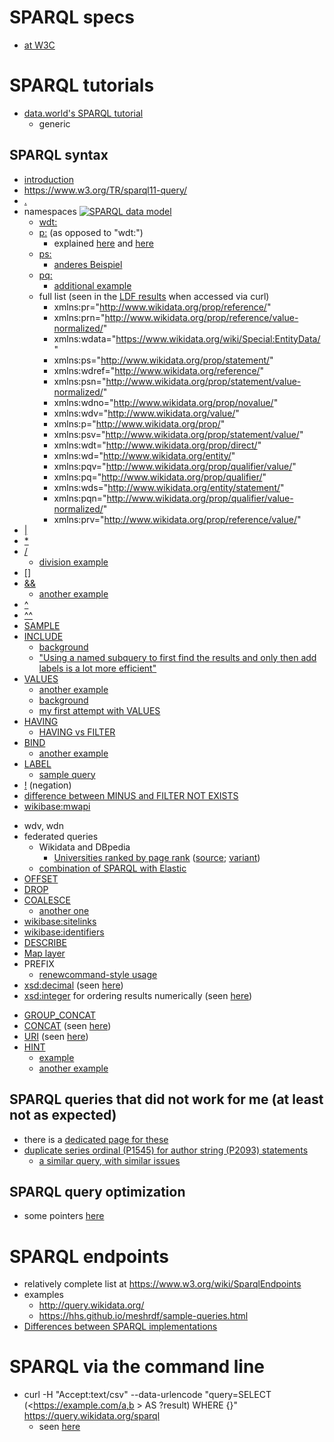# SPARQL specs

* [at W3C](https://www.w3.org/TR/sparql11-query/#neg-notexists-minus)

# SPARQL tutorials

* [data.world's SPARQL tutorial](https://docs.data.world/tutorials/sparql/index.html)
  - generic

## SPARQL syntax

* [introduction](http://rdf.myexperiment.org/howtosparql?)
* https://www.w3.org/TR/sparql11-query/
* [.](https://data-gov.tw.rpi.edu/wiki/How_to_use_SPARQL#Query_syntax)
* namespaces
[![SPARQL data model](https://upload.wikimedia.org/wikipedia/commons/3/33/SPARQL_data_representation.png)](https://commons.wikimedia.org/wiki/File:SPARQL_data_representation.png)
  * [wdt:](http://stackoverflow.com/questions/42927634/wikidata-sparql-query-returns-wrong-results/42929378#42929378)
  * [p:](https://query.wikidata.org/#select%20%3Fitem%20%3Fseriesordinal%20%3Fauthoritem%20where%20%7B%0A%20%20%3Fitem%20p%3AP2093%20%3Fauthorstring%20.%0A%20%20%3Fitem%20p%3AP50%20%3Fauthoritem%20.%0A%20%20%3Fauthoritem%20pq%3AP1545%20%3Fseriesordinal%20.%0A%20%20%3Fauthorstring%20pq%3AP1545%20%3Fseriesordinal%20.%0A%7D) (as opposed to "wdt:")
    - explained [here](https://docs.google.com/presentation/d/e/2PACX-1vT6TxLmaz9jC5SkTVJsI2vMbtpKm1nQa2AQq8X0lOpTXThGZWuGjC5agoc0JwcRxwpg8CWWX5NLYfZN/pub?start=false&loop=false&delayms=3000#slide=id.g26f16af45e_0_1124) and [here](https://www.mediawiki.org/wiki/Wikibase/Indexing/RDF_Dump_Format#Predicates)
  * [ps:](https://www.wikidata.org/wiki/Wikidata:SPARQL_query_service/queries/examples#Number_of_handed_out_academy_awards_per_award_type)
    - [anderes Beispiel](https://query.wikidata.org/#DESCRIBE%20%3Chttp%3A%2F%2Fwww.wikidata.org%2Fentity%2Fstatement%2FQ45023480-0834E761-E3CD-4160-AA1A-3F26F8A1C2B5%3E)
  * [pq:](https://www.wikidata.org/wiki/Wikidata:SPARQL_query_service/queries/examples#Number_of_handed_out_academy_awards_per_award_type)
    - [additional example](https://query.wikidata.org/#%23Taxon%20authors%20with%20Wikidata%20items%20and%20a%20Wikispecies%20sitelink%0ASELECT%20DISTINCT%20%3Fauthor%20%3Fitem%20%0AWHERE%0A%7B%0A%09%3Fitem%20%09schema%3Aabout%20%3Fauthor%20%3B%0A%09%09%09schema%3AisPartOf%20%3Chttps%3A%2F%2Fspecies.wikimedia.org%2F%3E%20.%0A%20%20%20%20%3Ftaxon%20%20pq%3AP405%20%3Fauthor%20.%0A%7D%0ALIMIT%20100)
  * full list (seen in the [LDF results](https://query.wikidata.org/bigdata/ldf?predicate=http%3A%2F%2Fwww.wikidata.org%2Fprop%2Fdirect%2FP932&page=1) when accessed via curl)
    * xmlns:pr="http://www.wikidata.org/prop/reference/"
    * xmlns:prn="http://www.wikidata.org/prop/reference/value-normalized/"
    * xmlns:wdata="https://www.wikidata.org/wiki/Special:EntityData/"
    * xmlns:ps="http://www.wikidata.org/prop/statement/"
    * xmlns:wdref="http://www.wikidata.org/reference/"
    * xmlns:psn="http://www.wikidata.org/prop/statement/value-normalized/"
    * xmlns:wdno="http://www.wikidata.org/prop/novalue/"
    * xmlns:wdv="http://www.wikidata.org/value/"
    * xmlns:p="http://www.wikidata.org/prop/"
    * xmlns:psv="http://www.wikidata.org/prop/statement/value/"
    * xmlns:wdt="http://www.wikidata.org/prop/direct/"
    * xmlns:wd="http://www.wikidata.org/entity/"
    * xmlns:pqv="http://www.wikidata.org/prop/qualifier/value/"
    * xmlns:pq="http://www.wikidata.org/prop/qualifier/"
    * xmlns:wds="http://www.wikidata.org/entity/statement/"
    * xmlns:pqn="http://www.wikidata.org/prop/qualifier/value-normalized/"
    * xmlns:prv="http://www.wikidata.org/prop/reference/value/"
* [|](https://query.wikidata.org/#SELECT%20%3Fcity%20%3FcityLabel%20%28MAX%28%3Finhabitants%29%20AS%20%3Finhabitants%29%20WHERE%20%7B%0A%20%3Fcity%20%28p%3AP31%2Fps%3AP31%29%2Fwdt%3AP279%2a%20wd%3AQ1637706.%0A%20MINUS%20%7B%20%3Finhabitant%20ps%3AP19%7Cps%3AP551%7Cps%3AP20%20%3Fcity.%20%7D%0A%20OPTIONAL%20%7B%20%3Fcity%20wdt%3AP1082%20%3Finhabitants.%20%7D%0A%20SERVICE%20wikibase%3Alabel%20%7B%20bd%3AserviceParam%20wikibase%3Alanguage%20%22en%22.%20%7D%0A%7D%0AGROUP%20BY%20%3Fcity%20%3FcityLabel)
* [\*](https://query.wikidata.org/#SELECT%20%3Fcity%20%3FcityLabel%20%28MAX%28%3Finhabitants%29%20AS%20%3Finhabitants%29%20WHERE%20%7B%0A%20%3Fcity%20%28p%3AP31%2Fps%3AP31%29%2Fwdt%3AP279%2a%20wd%3AQ1637706.%0A%20MINUS%20%7B%20%3Finhabitant%20ps%3AP19%7Cps%3AP551%7Cps%3AP20%20%3Fcity.%20%7D%0A%20OPTIONAL%20%7B%20%3Fcity%20wdt%3AP1082%20%3Finhabitants.%20%7D%0A%20SERVICE%20wikibase%3Alabel%20%7B%20bd%3AserviceParam%20wikibase%3Alanguage%20%22en%22.%20%7D%0A%7D%0AGROUP%20BY%20%3Fcity%20%3FcityLabel)
* [/](https://query.wikidata.org/#SELECT%20%3Fcity%20%3FcityLabel%20%28MAX%28%3Finhabitants%29%20AS%20%3Finhabitants%29%20WHERE%20%7B%0A%20%3Fcity%20%28p%3AP31%2Fps%3AP31%29%2Fwdt%3AP279%2a%20wd%3AQ1637706.%0A%20MINUS%20%7B%20%3Finhabitant%20ps%3AP19%7Cps%3AP551%7Cps%3AP20%20%3Fcity.%20%7D%0A%20OPTIONAL%20%7B%20%3Fcity%20wdt%3AP1082%20%3Finhabitants.%20%7D%0A%20SERVICE%20wikibase%3Alabel%20%7B%20bd%3AserviceParam%20wikibase%3Alanguage%20%22en%22.%20%7D%0A%7D%0AGROUP%20BY%20%3Fcity%20%3FcityLabel)
  - [division example](http://tinyurl.com/yawbpmay)
* [\[\]](https://query.wikidata.org/#SELECT%20%3Fcause%20%3FcauseLabel%20%28COUNT%28%3Fperson%29%20AS%20%3Fcount%29%0AWHERE%0A%7B%0A%20%20%3Fperson%20wdt%3AP31%20wd%3AQ5%3B%0A%20%20%20%20%20%20%20%20%20%20wdt%3AP509%20%3Fcause%3B%0A%20%20%20%20%20%20%20%20%20%20wdt%3AP53%20%5B%5D.%0A%20%20SERVICE%20wikibase%3Alabel%20%7B%20bd%3AserviceParam%20wikibase%3Alanguage%20%22en%22.%20%7D%0A%7D%0AGROUP%20BY%20%3Fcause%20%3FcauseLabel%0AHAVING%28%3Fcount%20%3E%201%29%0AORDER%20BY%20DESC%28%3Fcount%29)
* [&&](https://query.wikidata.org/#SELECT%20%3Fcountry%20%3FcountryLabel%20%3Fpopulation%0A%28GROUP_CONCAT%28DISTINCT%20%3FcountryBLabel%20%3B%20separator%20%3D%20%22%2C%20%22%29%20AS%20%3FsimilarPopulation%29%0AWHERE%20%7B%0A%20%20%3Fcountry%20wdt%3AP31%20wd%3AQ6256%20.%0A%20%20%3Fcountry%20wdt%3AP1082%20%3Fpopulation%20.%0A%20%20%3FcountryB%20wdt%3AP31%20wd%3AQ6256%20.%0A%20%20%3FcountryB%20wdt%3AP1082%20%3FpopulationB%20.%0A%20%20FILTER%20%28%3Fcountry%20%21%3D%20%3FcountryB%20%26%26%20%3FpopulationB%20%3E%3D%20%3Fpopulation%20%2a%200.95%20%26%26%20%3FpopulationB%20%3C%3D%20%3Fpopulation%20%2a%201.05%29%0A%20%20%3Fcountry%20rdfs%3Alabel%20%3FcountryLabel%20.%20FILTER%20%28LANG%28%3FcountryLabel%29%20%3D%20%22en%22%29%20.%0A%20%20%3FcountryB%20rdfs%3Alabel%20%3FcountryBLabel%20.%20FILTER%20%28LANG%28%3FcountryBLabel%29%20%3D%20%22en%22%29%20.%0A%7D%0AGROUP%20BY%20%3Fcountry%20%3FcountryLabel%20%3Fpopulation%0AORDER%20BY%20%3FcountryLabel)
  - [another example](https://query.wikidata.org/#%23defaultView%3AImageGrid%0A%23Gallery%20of%20authors%20of%20scientific%20articles%20that%20have%20been%20published%20on%20this%20day%20of%20the%20year%0ASELECT%20DISTINCT%20%3Farticle%20%3FarticleLabel%20%3Fauthor%20%3FauthorLabel%20%3Fimage%20%28YEAR%28%3Fdate%29%20as%20%3Fyear%29%20%0AWHERE%0A%7B%0A%20%20%20%20BIND%28MONTH%28NOW%28%29%29%20AS%20%3FnowMonth%29%0A%20%20%20%20BIND%28DAY%28NOW%28%29%29%20AS%20%3FnowDay%29%0A%0A%20%20%20%20%3Farticle%20wdt%3AP31%20wd%3AQ13442814%3B%0A%20%20%20%20%20%20%20%20%20%20%20%20wdt%3AP577%20%3Fdate%20.%0A%20%20%20%20FILTER%20%28MONTH%28%3Fdate%29%20%3D%20%3FnowMonth%20%26%26%20DAY%28%3Fdate%29%20%3D%20%3FnowDay%29.%0A%20%20%20%20%3Farticle%20wdt%3AP50%20%3Fauthor.%0A%20%20%20%20%3Fauthor%20wdt%3AP18%20%3Fimage%20.%0A%20%20%20%20SERVICE%20wikibase%3Alabel%20%7B%0A%20%20%20%20%20%20%20%20bd%3AserviceParam%20wikibase%3Alanguage%20%22en%22%20.%0A%20%20%20%20%7D%0A%7D%0AORDER%20BY%20ASC%28%3Fdate%29%0ALIMIT%201000)
* [^](https://query.wikidata.org/#SELECT%20%2a%20WHERE%20%7B%0A%20%20%3Fauthor%20wdt%3AP31%20wd%3AQ5%3B%0A%20%20%20%20%20%20%20%20%20%20%5Ewdt%3AP50%20%3FfirstPublication%2C%20%3FlastPublication.%0A%20%20FILTER%28%3Fauthor%20%21%3D%20wd%3AQ4233718%29%20%23%20%E2%80%9Canonymous%E2%80%9D%20is%20a%20human%2C%20apparently%E2%80%BD%0A%20%20%3FfirstPublication%20wdt%3AP577%20%3FfirstPublicationDate.%20hint%3APrior%20hint%3ArangeSafe%20true.%0A%20%20%3FlastPublication%20wdt%3AP577%20%3FlastPublicationDate.%20hint%3APrior%20hint%3ArangeSafe%20true.%0A%20%20FILTER%28%3FfirstPublicationDate%20%3C%20%221950-01-01%22%5E%5Exsd%3AdateTime%29%0A%20%20FILTER%28%3FfirstPublicationDate%20%3C%20%3FlastPublicationDate%29%0A%20%20FILTER%28%3FlastPublicationDate%20%3E%20%222010-01-01%22%5E%5Exsd%3AdateTime%29%0A%7D%0ALIMIT%20100)  
* [^^](https://query.wikidata.org/#SELECT%20%2a%20WHERE%20%7B%0A%20%20%3Fauthor%20wdt%3AP31%20wd%3AQ5%3B%0A%20%20%20%20%20%20%20%20%20%20%5Ewdt%3AP50%20%3FfirstPublication%2C%20%3FlastPublication.%0A%20%20FILTER%28%3Fauthor%20%21%3D%20wd%3AQ4233718%29%20%23%20%E2%80%9Canonymous%E2%80%9D%20is%20a%20human%2C%20apparently%E2%80%BD%0A%20%20%3FfirstPublication%20wdt%3AP577%20%3FfirstPublicationDate.%20hint%3APrior%20hint%3ArangeSafe%20true.%0A%20%20%3FlastPublication%20wdt%3AP577%20%3FlastPublicationDate.%20hint%3APrior%20hint%3ArangeSafe%20true.%0A%20%20FILTER%28%3FfirstPublicationDate%20%3C%20%221950-01-01%22%5E%5Exsd%3AdateTime%29%0A%20%20FILTER%28%3FfirstPublicationDate%20%3C%20%3FlastPublicationDate%29%0A%20%20FILTER%28%3FlastPublicationDate%20%3E%20%222010-01-01%22%5E%5Exsd%3AdateTime%29%0A%7D%0ALIMIT%20100)  
* [SAMPLE](https://query.wikidata.org/#%23defaultView%3ATable%0ASELECT%20%3Fwork%20%3FworkLabel%20(min(%3Fdates)%20as%20%3Fdate)%20(sample(%3Fpages_)%20as%20%3Fpages)%20(sample(%3Fvenue_labels)%20as%20%3Fvenue)%20(group_concat(%3Fauthor_label%3B%20separator%3D%22%2C%20%22)%20as%20%3Fauthors)%20WHERE%20{%0A%20%20%3Fwork%20wdt%3AP50%20wd%3AQ20895785%20.%0A%20%20%3Fwork%20wdt%3AP50%20%3Fauthor%20.%0A%20%20%3Fauthor%20rdfs%3Alabel%20%3Fauthor_label%20.%20filter%20(lang(%3Fauthor_label)%20%3D%20%27en%27)%0A%20%20%0A%20%20optional%20{%20%3Fwork%20wdt%3AP577%20%3Fdates%20}%0A%20%20optional%20{%20%3Fwork%20wdt%3AP1104%20%3Fpages_%20}%0A%20%20optional%20{%20%3Fwork%20wdt%3AP1433%20%3Fvenues%20.%20%3Fvenues%20rdfs%3Alabel%20%3Fvenue_labels%20.%20filter%20(lang(%3Fvenue_labels)%20%3D%20%27en%27)%20}%0A%20%20SERVICE%20wikibase%3Alabel%20{%20bd%3AserviceParam%20wikibase%3Alanguage%20%22en,fr,de,ru,es,zh,jp%22.%20}%20%20%0A}%20group%20by%20%3Fwork%20%3FworkLabel%0Aorder%20by%20desc(%3Fdate))
* [INCLUDE](https://query.wikidata.org/#%23Scholarly%20articles%20with%20Wikimedia%20sitelinks%0ASELECT%20%3Fpublication%20%3FpublicationLabel%20%3Fsitelinks%20WITH%20%7B%0A%20%20SELECT%20%3Fpublication%20%28COUNT%28%3Fsitelink%29%20as%20%3Fsitelinks%29%20WHERE%0A%20%20%7B%0A%20%20%20%20%3Fpublication%20wdt%3AP31%20wd%3AQ13442814%20.%20%23scientific%20articles%0A%20%20%20%20%7B%3Fsitelink%20schema%3Aabout%20%3Fpublication%20.%20%7D%20%23sitelinks%0A%20%20%7D%0A%20%20GROUP%20BY%20%3Fpublication%0A%7D%20AS%20%25results%20WHERE%20%7B%0A%20%20INCLUDE%20%25results.%0A%20%20SERVICE%20wikibase%3Alabel%20%7B%20bd%3AserviceParam%20wikibase%3Alanguage%20%22en%22.%20%7D%0A%7D%0AORDER%20BY%20DESC%28%3Fsitelinks%29)
  - [background](https://wiki.blazegraph.com/wiki/index.php/NamedSubquery)
  - ["Using a named subquery to first find the results and only then add labels is a lot more efficient"](https://twitter.com/WikidataFacts/status/866912684285014016)
* [VALUES](https://query.wikidata.org/#%23Using%20VALUES%20for%20extracting%20scientific%20articles%20of%20specific%20authors%0A%23added%20before%202016-10%0A%0ASELECT%20%3Fentity%20%3Fdesc%20%3Fauthor%20WHERE%20%7B%0A%20%20VALUES%20%3Fwd_author%20%7Bwd%3AQ18016466%7D%20%23initialize%20%22%3Fwd_author%22%20with%20the%20Wikidata%20item%20%22Lydia%20Pintscher%22%20%20%0A%20%20%0A%20%20%3Fentity%20wdt%3AP31%20wd%3AQ13442814.%20%23filter%20by%20scientific%20articles%0A%20%20%3Fentity%20wdt%3AP50%20%3Fwd_author.%0A%20%20%0A%20%20%3Fwd_author%20rdfs%3Alabel%20%3Fauthor.%20%0A%20%20FILTER%28%28LANG%28%3Fauthor%29%29%20%3D%20%22en%22%29.%0A%20%20%0A%20%20%3Fentity%20rdfs%3Alabel%20%3Fdesc.%0A%20%20FILTER%28%28LANG%28%3Fdesc%29%29%20%3D%20%22en%22%29.%20%20%0A%7D)
  - [another example](https://query.wikidata.org/#%23defaultView%3ABubbleChart%0ASELECT%20DISTINCT%20%3Ftopic2%20%3Ftopic2Label%20%28COUNT%28DISTINCT%20%3Fwork2%29%20AS%20%3Fcount%29%20%23%3Fwork2%20%3Fwork2Label%20%23%3Fdate%20%0A%23%28GROUP_CONCAT%28DISTINCT%20%3Fauthor2Label%3B%20separator%3D%22%2C%20%22%29%20AS%20%3FauthorLabels%29%20%0A%23%28GROUP_CONCAT%28DISTINCT%20%3Ftopic2Label%3B%20separator%3D%22%2C%20%22%29%20AS%20%3FtopicLabels%29%20%0AWHERE%20%7B%0A%20%20%3Fwork%20wdt%3AP50%20wd%3AQ97270%20.%0A%20%20%3Fwork%20wdt%3AP50%20%3Fauthor1%20.%0A%20%20%3Fwork%20wdt%3AP50%20%3Fauthor2%20.%0A%20%20VALUES%20%3Fpublication_type%20%7B%20wd%3AQ13442814%20wd%3AQ571%20wd%3AQ26973022%7D%20%20%23%20journal%20and%20conference%20articles%2C%20books%2C%20not%20%28yet%3F%29%20software%0A%20%20%3Fwork2%20wdt%3AP31%20%3Fpublication_type%20%3B%0A%20%20%20%20%20%20%20%20%20wdt%3AP50%20%3Fauthor2%20%3B%0A%20%20%20%20%20%20%20%20%20wdt%3AP921%20%3Ftopic2%20.%0A%20%20MINUS%20%7B%20%3Fwork2%20wdt%3AP50%20wd%3AQ97270%20%7D%20.%0A%23%20%20OPTIONAL%20%7B%20%3Fwork2%20wdt%3AP921%20%3Ftopic2%20%7D%20.%0A%23%20%20%3Fauthor2%20rdfs%3Alabel%20%3Fauthor2Label%20.%20filter%20%28lang%28%3Fauthor2Label%29%20%3D%20%27en%27%29%0A%20%20%3Ftopic2%20rdfs%3Alabel%20%3Ftopic2Label%20.%20filter%20%28lang%28%3Ftopic2Label%29%20%3D%20%27en%27%29%0A%23%20%20%3Fwork2%20rdfs%3Alabel%20%3Fwork2Label%20.%20filter%20%28lang%28%3Fwork2Label%29%20%3D%20%27en%27%29%0A%7D%20GROUP%20BY%20%3Ftopic2%20%3Ftopic2Label%20%23%3Fwork2%20%3Fwork2Label%20%23%3Fdate%20%0AORDER%20BY%20DESC%20%28%3Fcount%29%0A%0A%23LIMIT%20200%0A)
  - [background](http://www.snee.com/bobdc.blog/2012/09/sparql-11s-new-values-keyword.html)
  - [my first attempt with VALUES](https://query.wikidata.org/#%23defaultView%3ATable%0A%23%20Publications%20citing%20papers%20from%20this%20page%0ASELECT%20%28min%28%3Fdates%29%20as%20%3Fdate%29%20%3Fwork%20%3FworkLabel%20WHERE%20%7B%0A%20%20VALUES%20%3Fwork1%20%7B%20wd%3AQ23307991%20wd%3AQ26822676%20wd%3AQ23332523%20wd%3AQ22035565%20wd%3AQ26277802%20wd%3AQ21132406%20wd%3AQ22066173%20wd%3AQ21679410%20wd%3AQ22341530%20wd%3AQ22032428%20wd%3AQ22067772%20wd%3AQ22122725%20wd%3AQ21092914%20wd%3AQ22001260%20wd%3AQ22065599%20wd%3AQ21195705%20wd%3AQ22273580%20wd%3AQ22067773%20wd%3AQ22001267%20wd%3AQ21032538%20wd%3AQ22000595%20wd%3AQ22273607%20wd%3AQ22121128%20wd%3AQ22021994%20wd%3AQ21092697%20wd%3AQ22273350%20wd%3AQ21146985%20wd%3AQ22063714%20wd%3AQ21090616%20wd%3AQ22251122%20wd%3AQ21092851%20wd%3AQ21265005%20wd%3AQ22036335%20wd%3AQ22001269%20wd%3AQ22034326%20wd%3AQ22305377%20wd%3AQ22341543%20wd%3AQ22341542%20wd%3AQ22341585%20wd%3AQ22341634%20wd%3AQ22665458%20wd%3AQ22667742%20wd%3AQ22667752%20wd%3AQ22680677%20wd%3AQ22695824%20wd%3AQ22695944%20wd%3AQ22696098%20wd%3AQ1192316%20wd%3AQ22810715%20wd%3AQ22813687%20wd%3AQ22923972%20wd%3AQ22939974%20wd%3AQ22939969%20wd%3AQ22939970%20wd%3AQ22952272%20wd%3AQ22978859%20wd%3AQ22979221%20wd%3AQ22979317%20wd%3AQ22979324%20wd%3AQ22997956%20wd%3AQ22998480%20wd%3AQ22914690%20wd%3AQ23008981%20wd%3AQ23009110%20wd%3AQ23011530%20wd%3AQ23021109%20wd%3AQ23042247%20wd%3AQ23042260%20wd%3AQ23048188%20wd%3AQ23052128%20wd%3AQ21558505%20wd%3AQ23054968%20wd%3AQ23058134%20wd%3AQ23302003%20wd%3AQ23308142%20wd%3AQ23308157%20wd%3AQ23308159%20wd%3AQ23308174%20wd%3AQ23308192%20wd%3AQ23308194%20wd%3AQ23308196%20wd%3AQ23328810%20wd%3AQ23329370%20wd%3AQ23329499%20wd%3AQ23331292%20wd%3AQ23331230%20wd%3AQ23671823%20wd%3AQ23747506%20wd%3AQ23747515%20wd%3AQ23747500%20wd%3AQ23757022%20wd%3AQ23763787%20wd%3AQ24035234%20wd%3AQ24028460%20wd%3AQ24048898%20wd%3AQ24048799%20wd%3AQ24048935%20wd%3AQ24040334%20wd%3AQ24048946%20wd%3AQ24048988%20wd%3AQ24049114%20wd%3AQ24049252%20wd%3AQ24049922%20wd%3AQ24049929%20wd%3AQ24050018%20wd%3AQ24050082%20wd%3AQ24050084%20wd%3AQ24052504%20wd%3AQ24054594%20wd%3AQ24083038%20wd%3AQ24083039%20wd%3AQ24090615%20wd%3AQ24091290%20wd%3AQ21534937%20wd%3AQ24205728%20wd%3AQ23327424%20wd%3AQ1362699%20wd%3AQ7310435%20wd%3AQ24264066%20wd%3AQ24271128%20wd%3AQ24273087%20wd%3AQ24255006%20wd%3AQ24273293%20wd%3AQ24273359%20wd%3AQ24273366%20wd%3AQ24276690%20wd%3AQ24276671%20wd%3AQ24276928%20wd%3AQ24261087%20wd%3AQ24279166%20wd%3AQ24282611%20wd%3AQ24282586%20wd%3AQ24282583%20wd%3AQ24282589%20wd%3AQ24282580%20wd%3AQ24282579%20wd%3AQ22250901%20wd%3AQ21709334%20wd%3AQ22066340%20wd%3AQ24290620%20wd%3AQ24261410%20wd%3AQ1138394%20wd%3AQ24456433%20wd%3AQ24492476%20wd%3AQ24492861%20wd%3AQ24494900%20wd%3AQ24514431%20wd%3AQ24515682%20wd%3AQ24521666%20%7D%0A%20%20%3Fwork%20wdt%3AP2860%20%3Fwork1%20.%0A%20%20optional%20%7B%20%3Fwork%20wdt%3AP577%20%3Fdates%20.%20%7D%0A%20%20SERVICE%20wikibase%3Alabel%20%7B%0A%20%20%20%20bd%3AserviceParam%20wikibase%3Alanguage%20%22en%2Cfr%2Cde%2Cru%2Ces%2Czh%2Cjp%22.%0A%20%20%7D%0A%7D%0Agroup%20by%20%3Fwork%20%3FworkLabel%0Aorder%20by%20desc%28%3Fdate%29%0ALIMIT%201000)
* [HAVING](http://stackoverflow.com/questions/36553600/sparql-limit-the-result-for-each-value-of-a-varible)
  - [HAVING vs FILTER](https://twitter.com/WikidataFacts/status/1016813974136946688)
* [BIND](https://query.wikidata.org/#SELECT%20%3FstationA%20%3FstationALabel%20%3FstationB%20%3FstationBLabel%20%3Fslope%20%3FaltA%20%3FaltB%20%3FcoordA%20%3FcoordB%20%3Fdiff%20%3Fdist%0AWHERE%0A%7B%0A%09%3FstationA%20wdt%3AP197%20%3FstationB%20.%0A%09%3FstationA%20wdt%3AP2044%20%3FaltA%20%3B%20wdt%3AP625%20%3FcoordA%20.%0A%09%3FstationB%20wdt%3AP2044%20%3FaltB%20%3B%20wdt%3AP625%20%3FcoordB%20.%0A%09BIND%28%20geof%3Adistance%28%20%3FcoordA%20%2C%20%3FcoordB%29%20as%20%3Fdist%20%29%20.%0A%09BIND%28%20%28%3FaltA%20-%20%3FaltB%29%20as%20%3Fdiff%20%29%0A%09BIND%28%20%28%3Fdiff%20%2F%20%3Fdist%29%20as%20%3Fslope%20%29%0A%09SERVICE%20wikibase%3Alabel%20%7B%20bd%3AserviceParam%20wikibase%3Alanguage%20%22fr%2Cen%22%20%7D%0A%7D%20order%20by%20desc%28%3Fslope%29)
  - [another example](https://query.wikidata.org/#SELECT%20%3Fitem%20%3FitemLabel%20%3Fid%20%3Furl%20WHERE%20%7B%20%0A%20%20wd%3AP3827%20wdt%3AP1630%20%3Fformatterurl%20.%0A%20%20%3Fitem%20wdt%3AP3827%20%3Fid%20%0A%20%20BIND%28IRI%28REPLACE%28%3Fid%2C%20%27%5E%28.%2B%29%24%27%2C%20%3Fformatterurl%29%29%20AS%20%3Furl%29%0A%20%20SERVICE%20wikibase%3Alabel%20%7B%20bd%3AserviceParam%20wikibase%3Alanguage%20%22en%22%20.%20%7D%0A%20%20%7D%0A%20%20%20%20%20%20%20%20)
* [LABEL](https://lists.wikimedia.org/pipermail/wikidata/2017-April/010508.html)  
  - [sample query](https://query.wikidata.org/#SELECT%20%20%3F_Geburtsdatum%20%20WHERE%20%7B%0A%20%20%3Fs%20%3Flabel%20%22Brian%20O%27Nolan%22%40en.%0A%20%20OPTIONAL%20%7B%20%3Fs%20wdt%3AP569%20%3F_Geburtsdatum.%20%7D%0A%7D)
* [!](https://twitter.com/WikidataFacts/status/866083538206150660) (negation)
* [difference between MINUS and FILTER NOT EXISTS](https://twitter.com/WikidataFacts/status/866081916600152064)
* [wikibase:mwapi](http://tinyurl.com/ycl6gu73)
- wdv, wdn
- federated queries
  - Wikidata and DBpedia
    - [Universities ranked by page rank](http://tinyurl.com/yc3eh4p4) ([source](https://twitter.com/thalhamm/status/902624787071164425); [variant](https://twitter.com/kidehen/status/902637011294707712))
  - [combination of SPARQL with Elastic](https://query.wikidata.org/#SELECT%20%3Fitem%20%20%28COUNT%28%3Fsitelink%29%20AS%20%3Fsites%29%20WHERE%20%7B%0A%20%20SERVICE%20wikibase%3Amwapi%20%7B%0A%20%20%20%20%20%20bd%3AserviceParam%20wikibase%3Aapi%20%22EntitySearch%22%20.%0A%20%20%20%20%20%20bd%3AserviceParam%20wikibase%3Aendpoint%20%22www.wikidata.org%22%20.%0A%20%20%20%20%20%20bd%3AserviceParam%20mwapi%3Asearch%20%22%E5%9B%9B%E5%B7%9D%22%20.%0A%20%20%20%20%20%20bd%3AserviceParam%20mwapi%3Alanguage%20%22zh%22%20.%0A%20%20%20%20%20%20%3Fitem%20wikibase%3AapiOutputItem%20mwapi%3Aitem%0A%20%20%7D%0A%20%20%3Fsitelink%20schema%3Aabout%20%3Fitem%0AMINUS%20%7B%3Fitem%20wdt%3AP31%20wd%3AQ4167410%7D%0A%7D%20GROUP%20BY%20%3Fitem%20ORDER%20BY%20DESC%28%3Fsites%29%20LIMIT%201)  
- [OFFSET](https://query.wikidata.org/#SELECT%20%3Farticle%20%3Ftitle%0AWITH%20{%0A%20SELECT%20%3Farticle%20%3Ftitle%0A%20WHERE%20{%0A%20%3Farticle%20wdt%3AP31%20wd%3AQ13442814%20%3B%0A%20wdt%3AP1476%20%3Ftitle%20.%0A%20}%20LIMIT%20500000%20OFFSET%200%0A}%20AS%20%25RESULTS%20{%0A%20INCLUDE%20%25RESULTS%0A%20FILTER%20(CONTAINS(LCASE(%3Ftitle)%2C%20"caffeine"))%0A}) 
- [DROP](https://wiki.blazegraph.com/wiki/index.php/SPARQL_Update#DROP_SOLUTIONS)
- [COALESCE](https://twitter.com/WikidataFacts/status/924361383919136773)
  - [another one](https://twitter.com/WikidataFacts/status/936545295692894208)
- [wikibase:sitelinks](http://tinyurl.com/y7ssp2gt)
- [wikibase:identifiers](http://tinyurl.com/y7ssp2gt)
- [DESCRIBE](https://query.wikidata.org/#DESCRIBE%20%3Chttp%3A%2F%2Fwww.wikidata.org%2Fentity%2Fstatement%2FQ45023480-0834E761-E3CD-4160-AA1A-3F26F8A1C2B5%3E)
- [Map layer](https://query.wikidata.org/#%23defaultView%3AMap%7B%22layer%22%3A%22%3Fplace%22%7D%0ASELECT%20DISTINCT%20%3Fperson%20%3FpersonLabel%20%3Fplace%20%3FplaceLabel%20%3Fcoord%20%0AWITH%20%7B%0A%20%20SELECT%20%3Fperson%20%3Fplace%20%3Fcoord%20WHERE%20%7B%0A%20%20%3Fperson%20wdt%3AP19%20%3Fplace%20%3B%0A%20%20%20%20%20%20%20%20%20%20wdt%3AP496%20%3Forcid%20.%0A%20%20%3Fplace%20wdt%3AP625%20%3Fcoord%20.%0A%20%7D%20%20%0A%7D%20AS%20%25results%0AWHERE%20%7B%0A%20%20INCLUDE%20%25results%20%0A%20%20SERVICE%20wikibase%3Alabel%20%7B%20bd%3AserviceParam%20wikibase%3Alanguage%20%22%5BAUTO_LANGUAGE%5D%2Cen%22.%20%7D%0A%7D)
- PREFIX
  - [renewcommand-style usage](https://query.wikidata.org/#PREFIX%20isA%3A%20%20%20%20%20%20%20%20%20%20%20%20%20%20%3Chttp%3A%2F%2Fwww.wikidata.org%2Fprop%2Fdirect%2FP31%3E%0APREFIX%20hasAuthor%3A%20%20%20%20%20%20%20%20%3Chttp%3A%2F%2Fwww.wikidata.org%2Fprop%2Fdirect%2FP50%3E%0APREFIX%20hasGender%3A%20%20%20%20%20%20%20%20%3Chttp%3A%2F%2Fwww.wikidata.org%2Fprop%2Fdirect%2FP21%3E%0APREFIX%20scholarlyArticle%3A%20%3Chttp%3A%2F%2Fwww.wikidata.org%2Fentity%2FQ13442814%3E%0APREFIX%20female%3A%20%20%20%20%20%20%20%20%20%20%20%3Chttp%3A%2F%2Fwww.wikidata.org%2Fentity%2FQ6581072%3E%0A%0ASELECT%20%3Farticle%20%3FarticleLabel%20%3Fauthor%20%3FauthorLabel%20WITH%20%7B%0A%20%20SELECT%20%3Fauthor%20WHERE%20%7B%0A%20%20%20%20%3Fauthor%20hasGender%3A%20female%3A%20.%0A%20%20%7D%20LIMIT%20250000%20OFFSET%200%0A%7D%20AS%20%25authors%20WITH%20%7B%0A%20%20SELECT%20%3Fauthor%20%3Farticle%20WHERE%20%7B%0A%20%20%20%20INCLUDE%20%25authors%0A%20%20%20%20%3Farticle%20isA%3A%20scholarlyArticle%3A%20%3B%0A%20%20%20%20%20%20%20%20%20%20%20%20%20hasAuthor%3A%20%3Fauthor%20.%0A%20%20%7D%20LIMIT%20500000%20OFFSET%200%0A%7D%20AS%20%25articles%20WHERE%20%7B%0A%20%20INCLUDE%20%25articles%0A%20%20SERVICE%20wikibase%3Alabel%20%7B%20bd%3AserviceParam%20wikibase%3Alanguage%20%22%5BAUTO_LANGUAGE%5D%2Cen%22.%20%7D%0A%7D)
- [xsd:decimal](https://stackoverflow.com/questions/49012872/duplicated-results-from-wikidata) (seen [here](https://twitter.com/piecesofuk/status/994960638358278145))
- [xsd:integer](https://query.wikidata.org/#SELECT%20%3FrfcId%20%3FitemLabel%20%3FclassLabel%20%3Fitem%0AWHERE%20%0A%7B%0A%20%20%3Fitem%20wdt%3AP31%20%3Fclass.%0A%20%20%3Fitem%20wdt%3AP892%20%3FrfcId.%0A%20%20SERVICE%20wikibase%3Alabel%20%7B%20bd%3AserviceParam%20wikibase%3Alanguage%20%22%5BAUTO_LANGUAGE%5D%2Cen%22.%20%7D%0A%7D%0AORDER%20BY%20xsd%3Ainteger%28%3FrfcId%29%0A) for ordering results numerically (seen [here](https://opendata.stackexchange.com/a/13042/1857))
* [GROUP_CONCAT](https://query.wikidata.org/embed.html#SELECT%20%3Fwinner%20%3FwinnerLabel%20%28COUNT%28%2a%29%20AS%20%3Fcount%29%20%28GROUP_CONCAT%28%3Fyear%29%20AS%20%3Fyears%29%0AWHERE%20%7B%0A%20%20%3Fitem%20wdt%3AP3450%20wd%3AQ19317%20%3B%20wdt%3AP582%20%3Fdate%20%3B%20wdt%3AP1346%2Fwdt%3AP1532%20%3Fwinner%20.%0A%20%20BIND%28YEAR%28%3Fdate%29%20AS%20%3Fyear%29%20.%0A%20%20FILTER%20%28%3Fyear%20%3C%3D%202018%29%20.%0A%20%20SERVICE%20wikibase%3Alabel%20%7B%20bd%3AserviceParam%20wikibase%3Alanguage%20%22%5BAUTO_LANGUAGE%5D%2Cen%22%20.%20%7D%0A%7D%0AGROUP%20BY%20%3Fwinner%20%3FwinnerLabel%0AORDER%20BY%20DESC%28%3Fcount%29%20%3Fyears)
* [CONCAT](https://query.wikidata.org/#SELECT%20%3FBibliothek%20%3FBibliothekLabel%20%20%3FStaatLabel%20%3FTwitter_Benutzername%20%28URI%28CONCAT%28%27https%3A%2F%2Ftwitter.com%2F%27%2CSTR%28%3FTwitter_Benutzername%29%29%29%20AS%20%3FTwitterURI%29%20WITH%20%20%7B%0A%20%20%0A%20%20SELECT%20DISTINCT%20%3FStaat%20WHERE%20%7B%0A%20%20%3FStaat%20wdt%3AP463%20wd%3AQ458.%0A%20%20%20%7D%20%7D%20as%20%25eu%0A%20%20WHERE%20%7Binclude%20%25eu%0A%20%20SERVICE%20wikibase%3Alabel%20%7B%20bd%3AserviceParam%20wikibase%3Alanguage%20%22%5BAUTO_LANGUAGE%5D%2Cen%22.%20%7D%0A%20%20%0A%20%20%3FBibliothek%20%28wdt%3AP31%2Fwdt%3AP279%2a%29%20wd%3AQ7075.%0A%20%20%3FBibliothek%20wdt%3AP17%20%3FStaat.%0A%20%20%3FBibliothek%20wdt%3AP2002%20%3FTwitter_Benutzername.%0A%0A%7D%0AORDER%20BY%20%3FStaatLabel) (seen [here](https://twitter.com/LibrErli/status/1021748008856297472))
* [URI](https://query.wikidata.org/#SELECT%20%3FBibliothek%20%3FBibliothekLabel%20%20%3FStaatLabel%20%3FTwitter_Benutzername%20%28URI%28CONCAT%28%27https%3A%2F%2Ftwitter.com%2F%27%2CSTR%28%3FTwitter_Benutzername%29%29%29%20AS%20%3FTwitterURI%29%20WITH%20%20%7B%0A%20%20%0A%20%20SELECT%20DISTINCT%20%3FStaat%20WHERE%20%7B%0A%20%20%3FStaat%20wdt%3AP463%20wd%3AQ458.%0A%20%20%20%7D%20%7D%20as%20%25eu%0A%20%20WHERE%20%7Binclude%20%25eu%0A%20%20SERVICE%20wikibase%3Alabel%20%7B%20bd%3AserviceParam%20wikibase%3Alanguage%20%22%5BAUTO_LANGUAGE%5D%2Cen%22.%20%7D%0A%20%20%0A%20%20%3FBibliothek%20%28wdt%3AP31%2Fwdt%3AP279%2a%29%20wd%3AQ7075.%0A%20%20%3FBibliothek%20wdt%3AP17%20%3FStaat.%0A%20%20%3FBibliothek%20wdt%3AP2002%20%3FTwitter_Benutzername.%0A%0A%7D%0AORDER%20BY%20%3FStaatLabel) (seen [here](https://twitter.com/LibrErli/status/1021748008856297472))
* [HINT](https://wiki.blazegraph.com/wiki/index.php/QueryHints)
  - [example](https://query.wikidata.org/#SELECT%20%2a%20WHERE%20%7B%0A%20%20%3Fauthor%20wdt%3AP31%20wd%3AQ5%3B%0A%20%20%20%20%20%20%20%20%20%20%5Ewdt%3AP50%20%3FfirstPublication%2C%20%3FlastPublication.%0A%20%20FILTER%28%3Fauthor%20%21%3D%20wd%3AQ4233718%29%20%23%20%E2%80%9Canonymous%E2%80%9D%20is%20a%20human%2C%20apparently%E2%80%BD%0A%20%20%3FfirstPublication%20wdt%3AP577%20%3FfirstPublicationDate.%20hint%3APrior%20hint%3ArangeSafe%20true.%0A%20%20%3FlastPublication%20wdt%3AP577%20%3FlastPublicationDate.%20hint%3APrior%20hint%3ArangeSafe%20true.%0A%20%20FILTER%28%3FfirstPublicationDate%20%3C%20%221950-01-01%22%5E%5Exsd%3AdateTime%29%0A%20%20FILTER%28%3FfirstPublicationDate%20%3C%20%3FlastPublicationDate%29%0A%20%20FILTER%28%3FlastPublicationDate%20%3E%20%222010-01-01%22%5E%5Exsd%3AdateTime%29%0A%7D%0ALIMIT%20100)  
  - [another example](https://query.wikidata.org/#SELECT%20%2a%20WHERE%20%7B%0A%20%20%3Fauthor%20wdt%3AP31%20wd%3AQ5%3B%0A%20%20%20%20%20%20%20%20%20%20%5Ewdt%3AP50%20%3FfirstPublication%2C%20%3FlastPublication.%0A%20%20FILTER%28%3Fauthor%20%21%3D%20wd%3AQ4233718%29%20%23%20%E2%80%9Canonymous%E2%80%9D%20is%20a%20human%2C%20apparently%E2%80%BD%0A%20%20%3FfirstPublication%20wdt%3AP577%20%3FfirstPublicationDate.%20hint%3APrior%20hint%3ArangeSafe%20true.%0A%20%20%3FlastPublication%20wdt%3AP577%20%3FlastPublicationDate.%20hint%3APrior%20hint%3ArangeSafe%20true.%0A%20%20FILTER%28%3FfirstPublicationDate%20%3C%20%221950-01-01%22%5E%5Exsd%3AdateTime%29%0A%20%20FILTER%28%3FfirstPublicationDate%20%3C%20%3FlastPublicationDate%29%0A%20%20FILTER%28%3FlastPublicationDate%20%3E%20%222010-01-01%22%5E%5Exsd%3AdateTime%29%0A%7D%0ALIMIT%20100)  

## SPARQL queries that did not work for me (at least not as expected)

* there is a [dedicated page for these](https://www.wikidata.org/wiki/Wikidata:SPARQL_query_service/suggestions)
* [duplicate series ordinal (P1545) for author string (P2093) statements](https://query.wikidata.org/#select%20%3Fitem%20%3Fseriesordinal%20where%20%7B%0A%20%20%3Fitem%20p%3AP50%20%3Fauthorstring%20%3B%0A%20%20%20%20%20%20%20%20p%3AP50%20%3Fauthorstring2%20.%0A%20%20%3Fauthorstring%20pq%3AP1545%20%3Fseriesordinal%20.%0A%20%20%3Fauthorstring2%20pq%3AP1545%20%3Fseriesordinal%20.%0A%7D)
  - [a similar query, with similar issues](https://query.wikidata.org/#select%20%3Fitem%20%3Fseriesordinal%20%3Fauthoritem%20where%20%7B%0A%20%20%3Fitem%20p%3AP2093%20%3Fauthorstring%20.%0A%20%20%3Fitem%20p%3AP50%20%3Fauthoritem%20.%0A%20%20%3Fauthoritem%20pq%3AP1545%20%3Fseriesordinal%20.%0A%20%20%3Fauthorstring%20pq%3AP1545%20%3Fseriesordinal%20.%0A%7D)

## SPARQL query optimization

* some pointers [here](https://www.wikidata.org/wiki/Wikidata:SPARQL_query_service/query_optimization)

# SPARQL endpoints

- relatively complete list at https://www.w3.org/wiki/SparqlEndpoints
- examples
  * http://query.wikidata.org/
  * https://hhs.github.io/meshrdf/sample-queries.html
- [Differences between SPARQL implementations](https://twitter.com/jjmhtp/status/1007415531526348800)

# SPARQL via the command line

- curl -H "Accept:text/csv" --data-urlencode "query=SELECT (<https://example.com/a,b > AS ?result) WHERE {}" https://query.wikidata.org/sparql
  - seen [here](https://twitter.com/jindrichmynarz/status/1020319524820791298)
